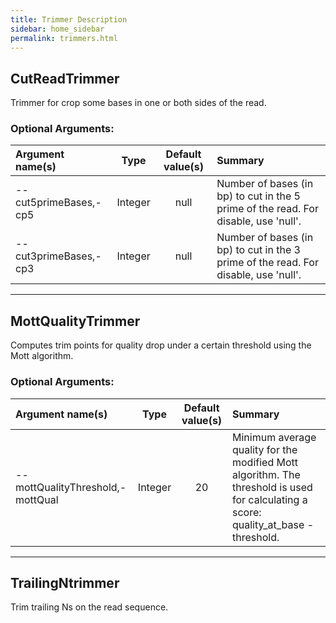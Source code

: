 ```yaml
---
title: Trimmer Description
sidebar: home_sidebar
permalink: trimmers.html
---
```


## CutReadTrimmer
Trimmer for crop some bases in one or both sides of the read.

### Optional Arguments:

| Argument name(s) | Type | Default value(s) | Summary |
| :--------------- | :--: | :--------------: | :------ |
| --cut5primeBases,-cp5 | Integer | null | Number of bases (in bp) to cut in the 5 prime of the read. For disable, use 'null'. |
| --cut3primeBases,-cp3 | Integer | null | Number of bases (in bp) to cut in the 3 prime of the read. For disable, use 'null'. |

---

## MottQualityTrimmer
Computes trim points for quality drop under a certain threshold using the Mott algorithm.

### Optional Arguments:

| Argument name(s) | Type | Default value(s) | Summary |
| :--------------- | :--: | :--------------: | :------ |
| --mottQualityThreshold,-mottQual | Integer | 20 | Minimum average quality for the modified Mott algorithm. The threshold is used for calculating a score: quality_at_base - threshold. |

---

## TrailingNtrimmer
Trim trailing Ns on the read sequence.
